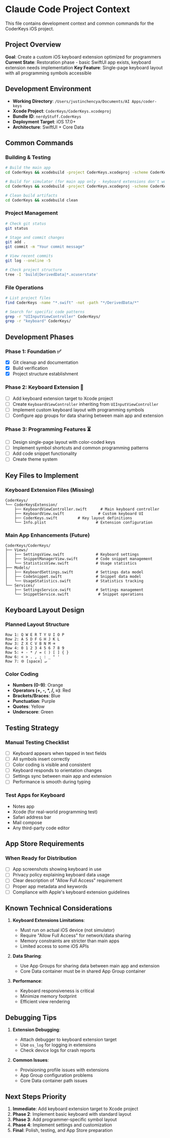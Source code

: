 # Claude Code Project Context

This file contains development context and common commands for the CoderKeys iOS project.

## Project Overview

**Goal**: Create a custom iOS keyboard extension optimized for programmers
**Current State**: Restoration phase - basic SwiftUI app exists, keyboard extension needs implementation
**Key Feature**: Single-page keyboard layout with all programming symbols accessible

## Development Environment

- **Working Directory**: `/Users/justinchencya/Documents/AI Apps/coder-keys`
- **Xcode Project**: `CoderKeys/CoderKeys.xcodeproj`
- **Bundle ID**: `nerdyStuff.CoderKeys`
- **Deployment Target**: iOS 17.0+
- **Architecture**: SwiftUI + Core Data

## Common Commands

### Building & Testing
```bash
# Build the main app
cd CoderKeys && xcodebuild -project CoderKeys.xcodeproj -scheme CoderKeys -sdk iphoneos build

# Build for simulator (for main app only - keyboard extensions don't work in simulator)
cd CoderKeys && xcodebuild -project CoderKeys.xcodeproj -scheme CoderKeys -sdk iphonesimulator build

# Clean build artifacts
cd CoderKeys && xcodebuild clean
```

### Project Management
```bash
# Check git status
git status

# Stage and commit changes
git add .
git commit -m "Your commit message"

# View recent commits
git log --oneline -5

# Check project structure
tree -I 'build|DerivedData|*.xcuserstate'
```

### File Operations
```bash
# List project files
find CoderKeys -name "*.swift" -not -path "*/DerivedData/*"

# Search for specific code patterns
grep -r "UIInputViewController" CoderKeys/
grep -r "keyboard" CoderKeys/
```

## Development Phases

### Phase 1: Foundation ✅
- [x] Git cleanup and documentation
- [x] Build verification
- [x] Project structure establishment

### Phase 2: Keyboard Extension 🚧
- [ ] Add keyboard extension target to Xcode project
- [ ] Create `KeyboardViewController` inheriting from `UIInputViewController`
- [ ] Implement custom keyboard layout with programming symbols
- [ ] Configure app groups for data sharing between main app and extension

### Phase 3: Programming Features ⏳
- [ ] Design single-page layout with color-coded keys
- [ ] Implement symbol shortcuts and common programming patterns
- [ ] Add code snippet functionality
- [ ] Create theme system

## Key Files to Implement

### Keyboard Extension Files (Missing)
```
CoderKeys/
└── CoderKeysExtension/
    ├── KeyboardViewController.swift      # Main keyboard controller
    ├── KeyboardView.swift               # Custom keyboard UI
    ├── CoderKeys.swift         # Key layout definitions
    └── Info.plist                      # Extension configuration
```

### Main App Enhancements (Future)
```
CoderKeys/CoderKeys/
├── Views/
│   ├── SettingsView.swift              # Keyboard settings
│   ├── SnippetManagerView.swift        # Code snippet management
│   └── StatisticsView.swift            # Usage statistics
├── Models/
│   ├── KeyboardSettings.swift          # Settings data model
│   ├── CodeSnippet.swift               # Snippet data model
│   └── UsageStatistics.swift           # Statistics tracking
└── Services/
    ├── SettingsService.swift           # Settings management
    └── SnippetService.swift             # Snippet operations
```

## Keyboard Layout Design

### Planned Layout Structure
```
Row 1: Q W E R T Y U I O P
Row 2: A S D F G H J K L
Row 3: Z X C V B N M ⌫
Row 4: 0 1 2 3 4 5 6 7 8 9
Row 5: + - * / = ( ) [ ] { }
Row 6: < > . , ; : _ " '
Row 7: 🌐 [space] ↵
```

### Color Coding
- **Numbers (0-9)**: Orange
- **Operators (+, -, *, /, =)**: Red  
- **Brackets/Braces**: Blue
- **Punctuation**: Purple
- **Quotes**: Yellow
- **Underscore**: Green

## Testing Strategy

### Manual Testing Checklist
- [ ] Keyboard appears when tapped in text fields
- [ ] All symbols insert correctly
- [ ] Color coding is visible and consistent
- [ ] Keyboard responds to orientation changes
- [ ] Settings sync between main app and extension
- [ ] Performance is smooth during typing

### Test Apps for Keyboard
- Notes app
- Xcode (for real-world programming test)
- Safari address bar
- Mail compose
- Any third-party code editor

## App Store Requirements

### When Ready for Distribution
- [ ] App screenshots showing keyboard in use
- [ ] Privacy policy explaining keyboard data usage
- [ ] Clear description of "Allow Full Access" requirement
- [ ] Proper app metadata and keywords
- [ ] Compliance with Apple's keyboard extension guidelines

## Known Technical Considerations

1. **Keyboard Extensions Limitations**:
   - Must run on actual iOS device (not simulator)
   - Require "Allow Full Access" for network/data sharing
   - Memory constraints are stricter than main apps
   - Limited access to some iOS APIs

2. **Data Sharing**:
   - Use App Groups for sharing data between main app and extension
   - Core Data container must be in shared App Group container

3. **Performance**:
   - Keyboard responsiveness is critical
   - Minimize memory footprint
   - Efficient view rendering

## Debugging Tips

1. **Extension Debugging**:
   - Attach debugger to keyboard extension target
   - Use `os_log` for logging in extensions
   - Check device logs for crash reports

2. **Common Issues**:
   - Provisioning profile issues with extensions
   - App Group configuration problems
   - Core Data container path issues

## Next Steps Priority

1. **Immediate**: Add keyboard extension target to Xcode project
2. **Phase 2**: Implement basic keyboard with standard layout
3. **Phase 3**: Add programmer-specific symbol layout
4. **Phase 4**: Implement settings and customization
5. **Final**: Polish, testing, and App Store preparation